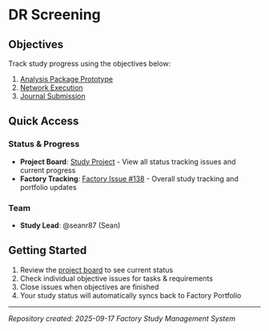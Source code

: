 # DR Screening

## Objectives

Track study progress using the objectives below:

1. [Analysis Package Prototype](https://github.com/seanr87/study-dr-screening/issues/1)
2. [Network Execution](https://github.com/seanr87/study-dr-screening/issues/2)
3. [Journal Submission](https://github.com/seanr87/study-dr-screening/issues/3)

## Quick Access

### Status & Progress
- **Project Board**: [Study Project](https://github.com/users/seanr87/projects/161) - View all status tracking issues and current progress
- **Factory Tracking**: [Factory Issue #138](https://github.com/seanr87/Factory/issues/138) - Overall study tracking and portfolio updates

### Team
- **Study Lead**: @seanr87 (Sean)

## Getting Started

1. Review the [project board](https://github.com/users/seanr87/projects/161) to see current status
2. Check individual objective issues for tasks & requirements
3. Close issues when objectives are finished
4. Your study status will automatically syncs back to Factory Portfolio

---

*Repository created: 2025-09-17*
*Factory Study Management System*